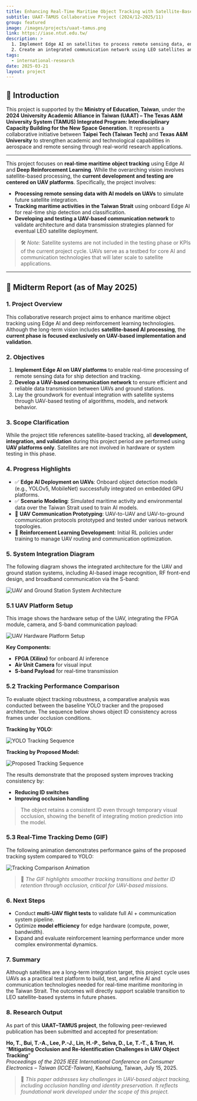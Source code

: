 ```yaml
---
title: Enhancing Real-Time Maritime Object Tracking with Satellite-Based Edge AI and Deep Reinforcement Learning
subtitle: UAAT-TAMUS Collaborative Project (2024/12–2025/11)
group: featured
image: /images/projects/uaat-tamus.png
link: https://iase.ntut.edu.tw/
description: >
  1. Implement Edge AI on satellites to process remote sensing data, enabling real-time detection and tracking of maritime activities in the Taiwan Strait.  
  2. Create an integrated communication network using LEO satellites and UAVs/Ships to optimize data rates and ensure reliable data transmission.
tags:
  - international-research
date: 2025-03-21
layout: project
---
```


## 📌 Introduction

This project is supported by the **Ministry of Education, Taiwan**, under the **2024 University Academic Alliance in Taiwan (UAAT) – The Texas A&M University System (TAMUS) Integrated Program: Interdisciplinary Capacity Building for the New Space Generation**. It represents a collaborative initiative between **Taipei Tech (Taiwan Tech)** and **Texas A&M University** to strengthen academic and technological capabilities in aerospace and remote sensing through real-world research applications.

---

This project focuses on **real-time maritime object tracking** using Edge AI and **Deep Reinforcement Learning**. While the overarching vision involves satellite-based processing, the **current development and testing are centered on UAV platforms**. Specifically, the project involves:

- **Processing remote sensing data with AI models on UAVs** to simulate future satellite integration.
- **Tracking maritime activities in the Taiwan Strait** using onboard Edge AI for real-time ship detection and classification.
- **Developing and testing a UAV-based communication network** to validate architecture and data transmission strategies planned for eventual LEO satellite deployment.

> 🛠️ *Note:* Satellite systems are not included in the testing phase or KPIs of the current project cycle. UAVs serve as a testbed for core AI and communication technologies that will later scale to satellite applications.

---

## 📝 Midterm Report (as of May 2025)

### 1. Project Overview

This collaborative research project aims to enhance maritime object tracking using Edge AI and deep reinforcement learning technologies. Although the long-term vision includes **satellite-based AI processing**, the **current phase is focused exclusively on UAV-based implementation and validation**.

### 2. Objectives

1. **Implement Edge AI on UAV platforms** to enable real-time processing of remote sensing data for ship detection and tracking.  
2. **Develop a UAV-based communication network** to ensure efficient and reliable data transmission between UAVs and ground stations.  
3. Lay the groundwork for eventual integration with satellite systems through UAV-based testing of algorithms, models, and network behavior.

### 3. Scope Clarification

While the project title references satellite-based tracking, all **development, integration, and validation** during this project period are performed using **UAV platforms only**. Satellites are not involved in hardware or system testing in this phase.

### 4. Progress Highlights

- ✅ **Edge AI Deployment on UAVs**: Onboard object detection models (e.g., YOLOv5, MobileNet) successfully integrated on embedded GPU platforms.
- ✅ **Scenario Modeling**: Simulated maritime activity and environmental data over the Taiwan Strait used to train AI models.
- 🔄 **UAV Communication Prototyping**: UAV-to-UAV and UAV-to-ground communication protocols prototyped and tested under various network topologies.
- 🔄 **Reinforcement Learning Development**: Initial RL policies under training to manage UAV routing and communication optimization.

### 5. System Integration Diagram

The following diagram shows the integrated architecture for the UAV and ground station systems, including AI-based image recognition, RF front-end design, and broadband communication via the S-band:

![UAV and Ground Station System Architecture](/images/projects/uav-ground-station-architecture.png)

### 5.1 UAV Platform Setup

This image shows the hardware setup of the UAV, integrating the FPGA module, camera, and S-band communication payload:

![UAV Hardware Platform Setup](/images/projects/uav-hardware-setup.png)

**Key Components:**

- **FPGA (Xilinx)** for onboard AI inference
- **Air Unit Camera** for visual input
- **S-band Payload** for real-time transmission

### 5.2 Tracking Performance Comparison

To evaluate object tracking robustness, a comparative analysis was conducted between the baseline YOLO tracker and the proposed architecture. The sequence below shows object ID consistency across frames under occlusion conditions.

**Tracking by YOLO:**

![YOLO Tracking Sequence](/images/projects/yolo-tracking.png)

**Tracking by Proposed Model:**

![Proposed Tracking Sequence](/images/projects/proposed-tracking.png)

The results demonstrate that the proposed system improves tracking consistency by:

- **Reducing ID switches**  
- **Improving occlusion handling**

> The object retains a consistent ID even through temporary visual occlusion, showing the benefit of integrating motion prediction into the model.

### 5.3 Real-Time Tracking Demo (GIF)

The following animation demonstrates performance gains of the proposed tracking system compared to YOLO:

![Tracking Comparison Animation](/images/projects/tracking-comparison.gif)

> 📌 *The GIF highlights smoother tracking transitions and better ID retention through occlusion, critical for UAV-based missions.*

### 6. Next Steps

- Conduct **multi-UAV flight tests** to validate full AI + communication system pipeline.
- Optimize **model efficiency** for edge hardware (compute, power, bandwidth).
- Expand and evaluate reinforcement learning performance under more complex environmental dynamics.

### 7. Summary

Although satellites are a long-term integration target, this project cycle uses UAVs as a practical test platform to build, test, and refine AI and communication technologies needed for real-time maritime monitoring in the Taiwan Strait. The outcomes will directly support scalable transition to LEO satellite-based systems in future phases.

### 8. Research Output

As part of this **UAAT–TAMUS project**, the following peer-reviewed publication has been submitted and accepted for presentation:

**Ho, T., Bui, T.-A., Lee, P.-J., Lin, H.-P., Selva, D., Le, T.-T., & Tran, H.**  
“**Mitigating Occlusion and Re-Identification Challenges in UAV Object Tracking**”  
*Proceedings of the 2025 IEEE International Conference on Consumer Electronics – Taiwan (ICCE-Taiwan)*, Kaohsiung, Taiwan, July 15, 2025.

> 📝 *This paper addresses key challenges in UAV-based object tracking, including occlusion handling and identity preservation. It reflects foundational work developed under the scope of this project.*
